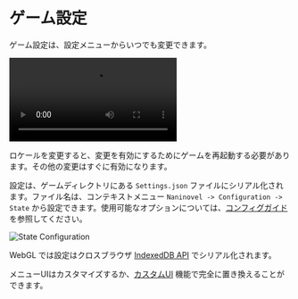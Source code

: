 # ゲーム設定

ゲーム設定は、設定メニューからいつでも変更できます。

![](https://i.gyazo.com/8ef1044cb0b8429298af05e6275ff14d.mp4)

ロケールを変更すると、変更を有効にするためにゲームを再起動する必要があります。その他の変更はすぐに有効になります。

設定は、ゲームディレクトリにある `Settings.json` ファイルにシリアル化されます。ファイル名は、コンテキストメニュー `Naninovel -> Configuration -> State` から設定できます。使用可能なオプションについては、[コンフィグガイド](/ja/guide/configuration#state) を参照してください。

![State Configuration](https://i.gyazo.com/606bb86f6cac2cc2275ca8912f2e6d17.png)

WebGL では設定はクロスブラウザ [IndexedDB API](https://en.wikipedia.org/wiki/Indexed_Database_API) でシリアル化されます。

メニューUIはカスタマイズするか、[カスタムUI](/ja/guide/user-interface#カスタムUI) 機能で完全に置き換えることができます。
